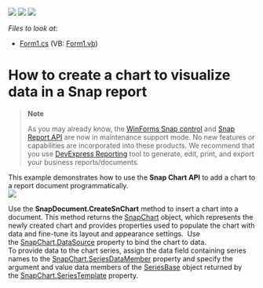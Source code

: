 <!-- default badges list -->
![](https://img.shields.io/endpoint?url=https://codecentral.devexpress.com/api/v1/VersionRange/128608593/17.2.3%2B)
[![](https://img.shields.io/badge/Open_in_DevExpress_Support_Center-FF7200?style=flat-square&logo=DevExpress&logoColor=white)](https://supportcenter.devexpress.com/ticket/details/T569171)
[![](https://img.shields.io/badge/📖_How_to_use_DevExpress_Examples-e9f6fc?style=flat-square)](https://docs.devexpress.com/GeneralInformation/403183)
<!-- default badges end -->
<!-- default file list -->
*Files to look at*:

* [Form1.cs](./CS/SnapChartAPI/Form1.cs) (VB: [Form1.vb](./VB/SnapChartAPI/Form1.vb))
<!-- default file list end -->
# How to create a chart to visualize data in a Snap report

> **Note**
>
> As you may already know, the [WinForms Snap control](https://docs.devexpress.com/WindowsForms/11373/controls-and-libraries/snap) and [Snap Report API](https://docs.devexpress.com/OfficeFileAPI/15188/snap-report-api) are now in maintenance support mode. No new features or capabilities are incorporated into these products. We recommend that you use [DevExpress Reporting](https://docs.devexpress.com/XtraReports/2162/reporting) tool to generate, edit, print, and export your business reports/documents.

This example demonstrates how to use the **Snap Chart API** to add a chart to a report document programmatically.  
![](https://raw.githubusercontent.com/DevExpress-Examples/how-to-create-a-chart-to-visualize-data-in-a-snap-report-t569171/17.2.3+/media/1416eeaf-8a9c-4d2d-a312-b25d3414283f.png)  

Use the **SnapDocument.CreateSnChart** method to insert a chart into a document. This method returns the [SnapChart](https://docs.devexpress.com/WindowsForms/DevExpress.Snap.Core.API.SnapChart?v=21.2) object, which represents the newly created chart and provides properties used to populate the chart with data and fine-tune its layout and appearance settings. 
Use the [SnapChart.DataSource](https://docs.devexpress.com/WindowsForms/DevExpress.Snap.Core.API.SnapChart.DataSource?v=21.2) property to bind the chart to data.  
To provide data to the chart series, assign the data field containing series names to the [SnapChart.SeriesDataMember](https://docs.devexpress.com/WindowsForms/DevExpress.Snap.Core.API.SnapChart.SeriesDataMember?v=21.2) property and specify the argument and value data members of the [SeriesBase](https://docs.devexpress.com/CoreLibraries/DevExpress.XtraCharts.SeriesBase) object returned by the [SnapChart.SeriesTemplate](https://docs.devexpress.com/WindowsForms/DevExpress.Snap.Core.API.SnapChart.SeriesTemplate?v=21.2) property.
